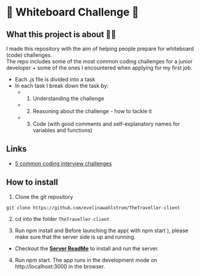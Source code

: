 # :memo: **Whiteboard Challenge** :memo:

## What this project is about :woman_technologist: 

I made this repository with the aim of helping people prepare for whiteboard (code) challenges. <br/>
The repo includes some of the most common coding challenges for a junior developer + some of the ones I encountered when applying for my first job. 
- Each .js file is divided into a task
- In each task I break down the task by:
  - 1. Understanding the challenge
  - 2. Reasoning about the challenge - how to tackle it
  - 3. Code (with good comments and self-explanatory names for variables and functions)

## Links 
- [5 common coding interview challenges](https://www.sitepoint.com/5-common-coding-interview-challenges/)

## How to install

1. Clone the git repository

`git clone https://github.com/evelinawahlstrom/TheTraveller-client`

2. cd into the folder `TheTraveller-client`

3. Run npm install and Before launching the app( with npm start ), please make sure that the server side is up and running.
-  Checkout the **[Server ReadMe](https://github.com/evelinawahlstrom/TheTraveller-server)** to install and run the server.

4. Run npm start. The app runs in the development mode on http://localhost:3000 in the browser.


